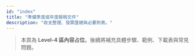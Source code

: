 ```yaml
---
id: "index"
title: "準備季度或年度報稅文件"
description: "收支整理、發票匯總與必要附表。"
---
```


> 本頁為 **Level-4 區內容占位**。後續將補充具體步驟、範例、下載表與常見問題。
